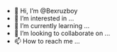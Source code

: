 - 👋 Hi, I’m @Bexruzboy
- 👀 I’m interested in ...
- 🌱 I’m currently learning ...
- 💞️ I’m looking to collaborate on ...
- 📫 How to reach me ...

<!---
Bexruzboy/Bexruzboy is a ✨ special ✨ repository because its `README.md` (this file) appears on your GitHub profile.
You can click the Preview link to take a look at your changes.
--->
